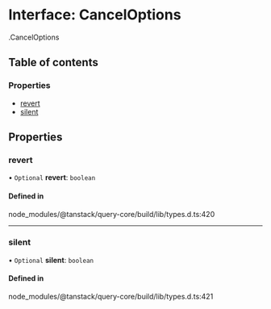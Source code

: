 # Interface: CancelOptions

[<internal>](../wiki/%3Cinternal%3E).CancelOptions

## Table of contents

### Properties

- [revert](../wiki/%3Cinternal%3E.CancelOptions#revert)
- [silent](../wiki/%3Cinternal%3E.CancelOptions#silent)

## Properties

### revert

• `Optional` **revert**: `boolean`

#### Defined in

node_modules/@tanstack/query-core/build/lib/types.d.ts:420

___

### silent

• `Optional` **silent**: `boolean`

#### Defined in

node_modules/@tanstack/query-core/build/lib/types.d.ts:421
